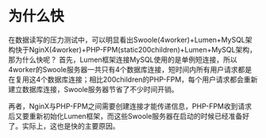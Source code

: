 # 为什么快

在数据读写的压力测试中，可以明显看出Swoole(4worker)+Lumen+MySQL架构快于NginX(4worker)+PHP-FPM(static200children)+Lumen+MySQL架构，那为什么快呢？
首先，Lumen框架连接MySQL使用的是单例短连接，所以4worker的Swoole服务器一共只有4个数据库连接，短时间内所有用户请求都是在复用这4个数据库连接；相比200children的PHP-FPM，每个用户请求都会重新建立数据库连接，Swoole服务器节省了不少时间开销。

再者，NginX与PHP-FPM之间需要创建连接才能传递信息，PHP-FPM收到请求后又要重新初始化Lumen框架，而这些Swoole服务器在启动的时候已经准备好了。实际上，这也是快的主要原因。



